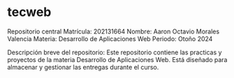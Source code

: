 # tecweb
Repositorio central
Matrícula:                  202131664
Nombre:                     Aaron Octavio Morales Valencia
Materia:                    Desarrollo de Aplicaciones Web
Periodo:                    Otoño 2024

Descripción breve del repositorio: 
Este repositorio contiene las practicas y proyectos de la materia Desarrollo de Aplicaciones Web. Está diseñado para almacenar y gestionar las entregas durante el curso.
